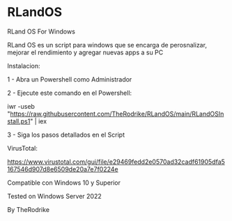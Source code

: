 # RLandOS
RLand OS For Windows

RLand OS es un script para windows que se encarga de perosnalizar, mejorar el rendimiento y agregar nuevas apps a su PC

Instalacion:

1 - Abra un Powershell como Administrador

2 - Ejecute este comando en el Powershell:

iwr -useb "https://raw.githubusercontent.com/TheRodrike/RLandOS/main/RLandOSInstall.ps1" | iex

3 - Siga los pasos detallados en el Script

VirusTotal:

https://www.virustotal.com/gui/file/e29469fedd2e0570ad32cadf61905dfa5167546d907d8e6509de20a7e7f0224e

Compatible con Windows 10 y Superior

Tested on Windows Server 2022

By TheRodrike
